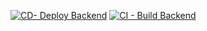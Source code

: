 [![CD- Deploy Backend](https://github.com/surajparitala/springboot-example/actions/workflows/backend-cd.yml/badge.svg)](https://github.com/surajparitala/springboot-example/actions/workflows/backend-cd.yml)
[![CI - Build Backend](https://github.com/surajparitala/springboot-example/actions/workflows/backend-ci.yml/badge.svg?branch=main)](https://github.com/surajparitala/springboot-example/actions/workflows/backend-ci.yml)
